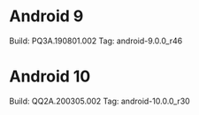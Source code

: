 # Android 9
Build: PQ3A.190801.002
Tag: android-9.0.0_r46


# Android 10
Build: QQ2A.200305.002
Tag: android-10.0.0_r30
